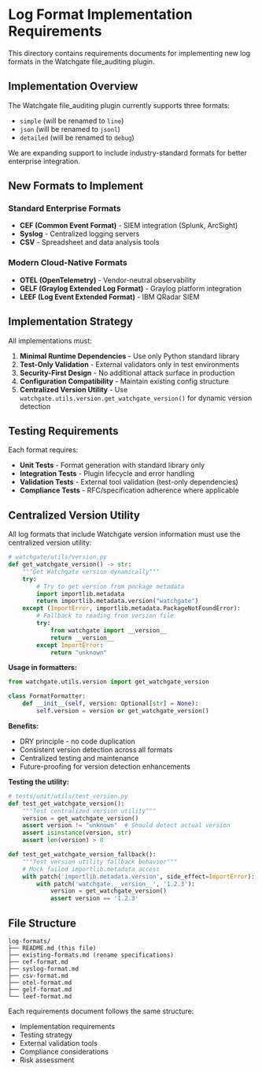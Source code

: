 # Log Format Implementation Requirements

This directory contains requirements documents for implementing new log formats in the Watchgate file_auditing plugin.

## Implementation Overview

The Watchgate file_auditing plugin currently supports three formats:
- `simple` (will be renamed to `line`)
- `json` (will be renamed to `jsonl`) 
- `detailed` (will be renamed to `debug`)

We are expanding support to include industry-standard formats for better enterprise integration.

## New Formats to Implement

### Standard Enterprise Formats
- **CEF (Common Event Format)** - SIEM integration (Splunk, ArcSight)
- **Syslog** - Centralized logging servers
- **CSV** - Spreadsheet and data analysis tools

### Modern Cloud-Native Formats
- **OTEL (OpenTelemetry)** - Vendor-neutral observability
- **GELF (Graylog Extended Log Format)** - Graylog platform integration
- **LEEF (Log Event Extended Format)** - IBM QRadar SIEM

## Implementation Strategy

All implementations must:
1. **Minimal Runtime Dependencies** - Use only Python standard library
2. **Test-Only Validation** - External validators only in test environments
3. **Security-First Design** - No additional attack surface in production
4. **Configuration Compatibility** - Maintain existing config structure
5. **Centralized Version Utility** - Use `watchgate.utils.version.get_watchgate_version()` for dynamic version detection

## Testing Requirements

Each format requires:
- **Unit Tests** - Format generation with standard library only
- **Integration Tests** - Plugin lifecycle and error handling
- **Validation Tests** - External tool validation (test-only dependencies)
- **Compliance Tests** - RFC/specification adherence where applicable

## Centralized Version Utility

All log formats that include Watchgate version information must use the centralized version utility:

```python
# watchgate/utils/version.py
def get_watchgate_version() -> str:
    """Get Watchgate version dynamically"""
    try:
        # Try to get version from package metadata
        import importlib.metadata
        return importlib.metadata.version("watchgate")
    except (ImportError, importlib.metadata.PackageNotFoundError):
        # Fallback to reading from version file
        try:
            from watchgate import __version__
            return __version__
        except ImportError:
            return "unknown"
```

**Usage in formatters:**
```python
from watchgate.utils.version import get_watchgate_version

class FormatFormatter:
    def __init__(self, version: Optional[str] = None):
        self.version = version or get_watchgate_version()
```

**Benefits:**
- DRY principle - no code duplication
- Consistent version detection across all formats
- Centralized testing and maintenance
- Future-proofing for version detection enhancements

**Testing the utility:**
```python
# tests/unit/utils/test_version.py
def test_get_watchgate_version():
    """Test centralized version utility"""
    version = get_watchgate_version()
    assert version != "unknown"  # Should detect actual version
    assert isinstance(version, str)
    assert len(version) > 0

def test_get_watchgate_version_fallback():
    """Test version utility fallback behavior"""
    # Mock failed importlib.metadata access
    with patch('importlib.metadata.version', side_effect=ImportError):
        with patch('watchgate.__version__', '1.2.3'):
            version = get_watchgate_version()
            assert version == '1.2.3'
```

## File Structure

```
log-formats/
├── README.md (this file)
├── existing-formats.md (rename specifications)
├── cef-format.md
├── syslog-format.md
├── csv-format.md
├── otel-format.md
├── gelf-format.md
└── leef-format.md
```

Each requirements document follows the same structure:
- Implementation requirements
- Testing strategy
- External validation tools
- Compliance considerations
- Risk assessment